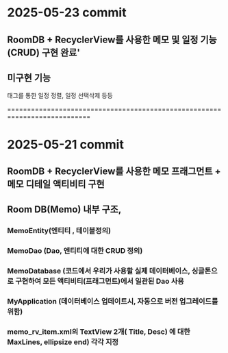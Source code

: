 # 2025-05-23 commit

## RoomDB + RecyclerView를 사용한 메모 및 일정 기능(CRUD) 구현 완료'

## 미구현 기능
태그를 통한 일정 정렬, 일정 선택삭제 등등















===========================================================================

# 2025-05-21 commit

## RoomDB + RecyclerView를 사용한 메모 프래그먼트 + 메모 디테일 액티비티 구현


## Room DB(Memo) 내부 구조, 
### MemoEntity(엔티티 , 테이블정의)
### MemoDao (Dao, 엔티티에 대한 CRUD 정의)
### MemoDatabase (코드에서 우리가 사용할 실제 데이터베이스, 싱글톤으로 구현하여 모든 액티비티(프래그먼트)에서 일관된 Dao 사용
### MyApplication (데이터베이스 업데이트시, 자동으로 버전 업그레이드를 위함)




### memo_rv_item.xml의 TextView 2개( Title, Desc) 에 대한 MaxLines, ellipsize end) 각각 지정



